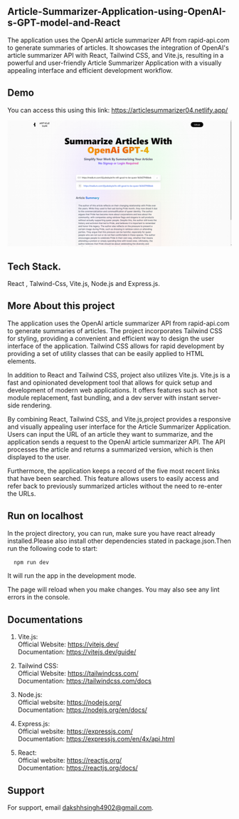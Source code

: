 
## Article-Summarizer-Application-using-OpenAI-s-GPT-model-and-React

The application uses the OpenAI article summarizer API from rapid-api.com to generate summaries of articles. It  showcases the integration of OpenAI's article summarizer API with React, Tailwind CSS, and Vite.js, resulting in a powerful and user-friendly Article Summarizer Application with a visually appealing interface and efficient development workflow.


## Demo
You can access this using this link: 
https://articlesummarizer04.netlify.app/
  
![logoforreadme](https://github.com/dakshh04/Article-Summarizer/blob/main/Untitled%20design%20(5).png)

## Tech Stack.

React , Talwind-Css, Vite.js, Node.js and Express.js.





## More About this project

The application uses the OpenAI article summarizer API from rapid-api.com to generate summaries of articles.
The project incorporates Tailwind CSS for styling, providing a convenient and efficient way to design the user interface of the application. Tailwind CSS allows for rapid development by providing a set of utility classes that can be easily applied to HTML elements.

In addition to React and Tailwind CSS, project also utilizes Vite.js. Vite.js is a fast and opinionated development tool that allows for quick setup and development of modern web applications. It offers features such as hot module replacement, fast bundling, and a dev server with instant server-side rendering.

By combining React, Tailwind CSS, and Vite.js,project provides a responsive and visually appealing user interface for the Article Summarizer Application. Users can input the URL of an article they want to summarize, and the application sends a request to the OpenAI article summarizer API. The API processes the article and returns a summarized version, which is then displayed to the user.

Furthermore, the application keeps a record of the five most recent links that have been searched. This feature allows users to easily access and refer back to previously summarized articles without the need to re-enter the URLs.



## Run on localhost

In the project directory, you can run, make sure you have react already installed.Please also install other dependencies stated in package.json.Then run the following code to start:


```bash
  npm run dev
```
    
It will run the app in the development mode.

The page will reload when you make changes.
You may also see any lint errors in the console.
## Documentations

1. Vite.js:  
Official Website: https://vitejs.dev/    
Documentation: https://vitejs.dev/guide/  


2. Tailwind CSS:  
Official Website: https://tailwindcss.com/    
Documentation: https://tailwindcss.com/docs  


3. Node.js:  
Official website: https://nodejs.org/  
Documentation: https://nodejs.org/en/docs/  

4. Express.js:  
Official website: https://expressjs.com/    
Documentation: https://expressjs.com/en/4x/api.html  

5. React:  
Official website: https://reactjs.org/    
Documentation: https://reactjs.org/docs/  
## Support

For support, email dakshhsingh4902@gmail.com.
